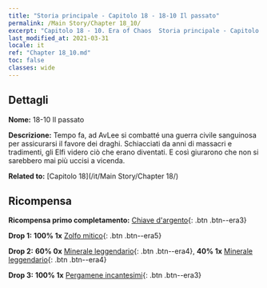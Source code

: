 ```yaml
---
title: "Storia principale - Capitolo 18 - 18-10 Il passato"
permalink: /Main Story/Chapter 18_10/
excerpt: "Capitolo 18 - 10. Era of Chaos  Storia principale - Capitolo 18_10. 18-10 Il passato"
last_modified_at: 2021-03-31
locale: it
ref: "Chapter 18_10.md"
toc: false
classes: wide
---
```


## Dettagli

 **Nome:** 18-10 Il passato

 **Descrizione:** Tempo fa, ad AvLee si combatté una guerra civile sanguinosa per assicurarsi il favore dei draghi. Schiacciati da anni di massacri e tradimenti, gli Elfi videro ciò che erano diventati. E così giurarono che non si sarebbero mai più uccisi a vicenda.

 **Related to:** [Capitolo 18](/it/Main Story/Chapter 18/)

## Ricompensa

 **Ricompensa primo completamento:** [Chiave d'argento](/it/Items/con_693/){: .btn .btn--era3}

 **Drop 1:** **100% 1x** [Zolfo mitico](/it/Items/mat_64/){: .btn .btn--era5}

 **Drop 2:** **60% 0x** [Minerale leggendario](/it/Items/mat_54/){: .btn .btn--era4}, **40% 1x** [Minerale leggendario](/it/Items/mat_54/){: .btn .btn--era4}

 **Drop 3:** **100% 1x** [Pergamene incantesimi](/it/Items/con_694/){: .btn .btn--era3}

